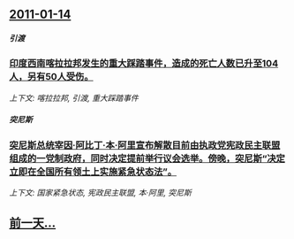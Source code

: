## [2011-01-14](/news/2011/01/14/index.md)

##### 引渡
### [印度西南喀拉拉邦发生的重大踩踏事件，造成的死亡人数已升至104人，另有50人受伤。](/news/2011/01/14/印度西南喀拉拉邦发生的重大踩踏事件-造成的死亡人数已升至104人-另有50人受伤.md)
_上下文: 喀拉拉邦, 引渡, 重大踩踏事件_

##### 突尼斯
### [突尼斯总统宰因·阿比丁·本·阿里宣布解散目前由执政党宪政民主联盟组成的一党制政府，同时决定提前举行议会选举。傍晚，突尼斯“决定立即在全国所有领土上实施紧急状态法”。](/news/2011/01/14/突尼斯总统宰因-阿比丁-本-阿里宣布解散目前由执政党宪政民主联盟组成的一党制政府-同时决定提前举行议会选举-傍晚-突尼斯.md)
_上下文: 国家紧急状态, 宪政民主联盟, 本·阿里, 突尼斯_

## [前一天...](/news/2011/01/13/index.md)

